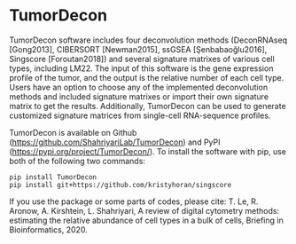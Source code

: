 # TumorDecon


TumorDecon software includes four deconvolution methods (DeconRNAseq [Gong2013], CIBERSORT [Newman2015], ssGSEA [Şenbabaoğlu2016], Singscore [Foroutan2018]) and several signature matrixes of various cell types, including LM22. The input of this software is the gene expression profile of the tumor, and the output is the relative number of each cell type. Users have an option to choose any of the implemented deconvolution methods and included signature matrixes or import their own signature matrix to get the results. Additionally, TumorDecon can be used to generate customized signature matrices from single-cell RNA-sequence profiles.


TumorDecon is available on Github (https://github.com/ShahriyariLab/TumorDecon) and PyPI (https://pypi.org/project/TumorDecon/). To install the software with pip, use both of the following two commands:

```
pip install TumorDecon
pip install git+https://github.com/kristyhoran/singscore
```

If you use the package or some parts of codes, please cite:
T. Le, R. Aronow, A. Kirshtein, L. Shahriyari, A review of digital cytometry methods: estimating the relative abundance of cell types in a bulk of cells,  Briefing in Bioinformatics, 2020.  
